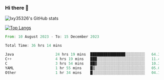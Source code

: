 ### Hi there 👋

<!--
**lxy35326/lxy35326** is a ✨ _special_ ✨ repository because its `README.md` (this file) appears on your GitHub profile.

Here are some ideas to get you started:

- 🔭 I’m currently working on ...
- 🌱 I’m currently learning ...
- 👯 I’m looking to collaborate on ...
- 🤔 I’m looking for help with ...
- 💬 Ask me about ...
- 📫 How to reach me: ...
- 😄 Pronouns: ...
- ⚡ Fun fact: ...
-->

![lxy35326's GitHub stats](https://github-readme-stats.vercel.app/api?username=lxy35326&show_icons=true)

[![Top Langs](https://github-readme-stats.vercel.app/api/top-langs/?username=anuraghazra&layout=compact)](https://github.com/anuraghazra/github-readme-stats)

<!--START_SECTION:waka-->

```rust
From: 10 August 2023 - To: 15 December 2023

Total Time: 36 hrs 14 mins

Java                   24 hrs 19 mins  ████████████████░░░░░░░░░   64.31 %
C++                    4 hrs 19 mins   ███░░░░░░░░░░░░░░░░░░░░░░   11.44 %
C                      3 hrs 54 mins   ██▓░░░░░░░░░░░░░░░░░░░░░░   10.34 %
YAML                   1 hr 55 mins    █▒░░░░░░░░░░░░░░░░░░░░░░░   05.07 %
Other                  1 hr 34 mins    █░░░░░░░░░░░░░░░░░░░░░░░░   04.15 %
```

<!--END_SECTION:waka-->
